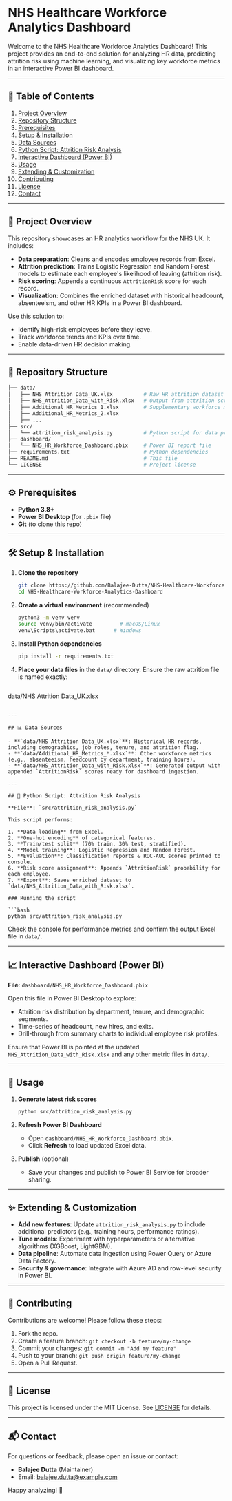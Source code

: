 
# NHS Healthcare Workforce Analytics Dashboard

Welcome to the NHS Healthcare Workforce Analytics Dashboard! This project provides an end-to-end solution for analyzing HR data, predicting attrition risk using machine learning, and visualizing key workforce metrics in an interactive Power BI dashboard.

---

## 📖 Table of Contents

1. [Project Overview](#project-overview)
2. [Repository Structure](#repository-structure)
3. [Prerequisites](#prerequisites)
4. [Setup & Installation](#setup--installation)
5. [Data Sources](#data-sources)
6. [Python Script: Attrition Risk Analysis](#python-script-attrition-risk-analysis)
7. [Interactive Dashboard (Power BI)](#interactive-dashboard-power-bi)
8. [Usage](#usage)
9. [Extending & Customization](#extending--customization)
10. [Contributing](#contributing)
11. [License](#license)
12. [Contact](#contact)

---

## 🚀 Project Overview

This repository showcases an HR analytics workflow for the NHS UK. It includes:

* **Data preparation**: Cleans and encodes employee records from Excel.
* **Attrition prediction**: Trains Logistic Regression and Random Forest models to estimate each employee's likelihood of leaving (attrition risk).
* **Risk scoring**: Appends a continuous `AttritionRisk` score for each record.
* **Visualization**: Combines the enriched dataset with historical headcount, absenteeism, and other HR KPIs in a Power BI dashboard.

Use this solution to:

* Identify high-risk employees before they leave.
* Track workforce trends and KPIs over time.
* Enable data-driven HR decision making.

---

## 📂 Repository Structure

```bash
├── data/
│   ├── NHS Attrition Data_UK.xlsx          # Raw HR attrition dataset
│   ├── NHS_Attrition_Data_with_Risk.xlsx   # Output from attrition script
│   ├── Additional_HR_Metrics_1.xlsx        # Supplementary workforce metrics
│   ├── Additional_HR_Metrics_2.xlsx
│   ├── ...
├── src/
│   └── attrition_risk_analysis.py          # Python script for data prep & modeling
├── dashboard/
│   └── NHS_HR_Workforce_Dashboard.pbix     # Power BI report file
├── requirements.txt                        # Python dependencies
├── README.md                               # This file
└── LICENSE                                 # Project license
```

---

## ⚙️ Prerequisites

* **Python 3.8+**
* **Power BI Desktop** (for `.pbix` file)
* **Git** (to clone this repo)

---

## 🛠️ Setup & Installation

1. **Clone the repository**

   ```bash
   git clone https://github.com/Balajee-Dutta/NHS-Healthcare-Workforce-Analytics-Dashboard.git
   cd NHS-Healthcare-Workforce-Analytics-Dashboard
   ```

2. **Create a virtual environment** (recommended)

   ```bash
   python3 -m venv venv
   source venv/bin/activate         # macOS/Linux
   venv\Scripts\activate.bat      # Windows
   ```

3. **Install Python dependencies**

   ```bash
   pip install -r requirements.txt
   ```

4. **Place your data files** in the `data/` directory. Ensure the raw attrition file is named exactly:

   ```
   ```

data/NHS Attrition Data\_UK.xlsx

````

---

## 📊 Data Sources

- **`data/NHS Attrition Data_UK.xlsx`**: Historical HR records, including demographics, job roles, tenure, and attrition flag.
- **`data/Additional_HR_Metrics_*.xlsx`**: Other workforce metrics (e.g., absenteeism, headcount by department, training hours).
- **`data/NHS_Attrition_Data_with_Risk.xlsx`**: Generated output with appended `AttritionRisk` scores ready for dashboard ingestion.

---

## 🐍 Python Script: Attrition Risk Analysis

**File**: `src/attrition_risk_analysis.py`

This script performs:

1. **Data loading** from Excel.
2. **One-hot encoding** of categorical features.
3. **Train/test split** (70% train, 30% test, stratified).
4. **Model training**: Logistic Regression and Random Forest.
5. **Evaluation**: Classification reports & ROC-AUC scores printed to console.
6. **Risk score assignment**: Appends `AttritionRisk` probability for each employee.
7. **Export**: Saves enriched dataset to `data/NHS_Attrition_Data_with_Risk.xlsx`.

### Running the script

```bash
python src/attrition_risk_analysis.py
````

Check the console for performance metrics and confirm the output Excel file in `data/`.

---

## 📈 Interactive Dashboard (Power BI)

**File**: `dashboard/NHS_HR_Workforce_Dashboard.pbix`

Open this file in Power BI Desktop to explore:

* Attrition risk distribution by department, tenure, and demographic segments.
* Time-series of headcount, new hires, and exits.
* Drill-through from summary charts to individual employee risk profiles.

Ensure that Power BI is pointed at the updated `NHS_Attrition_Data_with_Risk.xlsx` and any other metric files in `data/`.

---

## 🔧 Usage

1. **Generate latest risk scores**

   ```bash
   python src/attrition_risk_analysis.py
   ```
2. **Refresh Power BI Dashboard**

   * Open `dashboard/NHS_HR_Workforce_Dashboard.pbix`.
   * Click **Refresh** to load updated Excel data.
3. **Publish** (optional)

   * Save your changes and publish to Power BI Service for broader sharing.

---

## ✨ Extending & Customization

* **Add new features**: Update `attrition_risk_analysis.py` to include additional predictors (e.g., training hours, performance ratings).
* **Tune models**: Experiment with hyperparameters or alternative algorithms (XGBoost, LightGBM).
* **Data pipeline**: Automate data ingestion using Power Query or Azure Data Factory.
* **Security & governance**: Integrate with Azure AD and row-level security in Power BI.

---

## 🤝 Contributing

Contributions are welcome! Please follow these steps:

1. Fork the repo.
2. Create a feature branch: `git checkout -b feature/my-change`
3. Commit your changes: `git commit -m "Add my feature"`
4. Push to your branch: `git push origin feature/my-change`
5. Open a Pull Request.

---

## 📄 License

This project is licensed under the MIT License. See [LICENSE](LICENSE) for details.

---

## 📬 Contact

For questions or feedback, please open an issue or contact:

* **Balajee Dutta** (Maintainer)
* Email: [balajee.dutta@example.com](mailto:balajee.dutta@example.com)

Happy analyzing! 🎉
